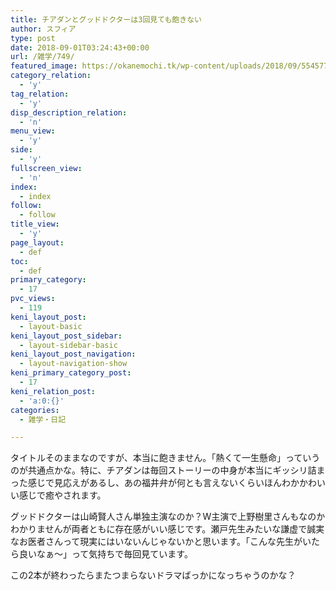 ```yaml
---
title: チアダンとグッドドクターは3回見ても飽きない
author: スフィア
type: post
date: 2018-09-01T03:24:43+00:00
url: /雑学/749/
featured_image: https://okanemochi.tk/wp-content/uploads/2018/09/5545779307_b077ff566d_q.jpg
category_relation:
  - 'y'
tag_relation:
  - 'y'
disp_description_relation:
  - 'n'
menu_view:
  - 'y'
side:
  - 'y'
fullscreen_view:
  - 'n'
index:
  - index
follow:
  - follow
title_view:
  - 'y'
page_layout:
  - def
toc:
  - def
primary_category:
  - 17
pvc_views:
  - 119
keni_layout_post:
  - layout-basic
keni_layout_post_sidebar:
  - layout-sidebar-basic
keni_layout_post_navigation:
  - layout-navigation-show
keni_primary_category_post:
  - 17
keni_relation_post:
  - 'a:0:{}'
categories:
  - 雑学・日記

---
```

タイトルそのままなのですが、本当に飽きません。「熱くて一生懸命」っていうのが共通点かな。特に、チアダンは毎回ストーリーの中身が本当にギッシリ詰まった感じで見応えがあるし、あの福井弁が何とも言えないくらいほんわかかわいい感じで癒やされます。

グッドドクターは山崎賢人さん単独主演なのか？W主演で上野樹里さんもなのかわかりませんが両者ともに存在感がいい感じです。瀬戸先生みたいな謙虚で誠実なお医者さんって現実にはいないんじゃないかと思います。「こんな先生がいたら良いなぁ～」って気持ちで毎回見ています。

この2本が終わったらまたつまらないドラマばっかになっちゃうのかな？